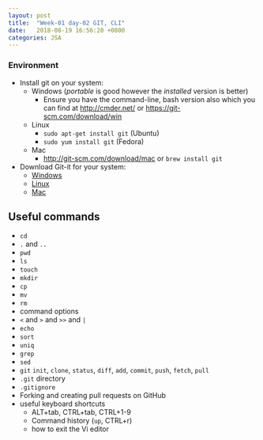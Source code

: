 ```yaml
---
layout: post
title:  "Week-01 day-02 GIT, CLI"
date:   2018-08-19 16:56:20 +0800
categories: JSA
---
```


### Environment

 -  Install git on your system:
     -  Windows (*portable* is good however the *installed* version is better)
         -  Ensure you have the command-line, bash version also which you can find at
            http://cmder.net/ or https://git-scm.com/download/win
     -  Linux
         -  `sudo apt-get install git` (Ubuntu)
         -  `sudo yum install git` (Fedora)
     -  Mac
         -  http://git-scm.com/download/mac or `brew install git`
 -  Download Git-it for your system:
     -  [Windows](https://github.com/jlord/git-it-electron/releases/download/4.3.3/Git-it-Win-ia32.zip)
     -  [Linux](https://github.com/jlord/git-it-electron/releases/download/4.3.3/Git-it-Linux-x64.zip)
     -  [Mac](https://github.com/jlord/git-it-electron/releases/download/4.3.3/Git-it-Mac-x64.zip)


## Useful commands

 -  `cd`
 -  `.` and `..`
 -  `pwd`
 -  `ls`
 -  `touch`
 -  `mkdir`
 -  `cp`
 -  `mv`
 -  `rm`
 -  command options
 -  `<` and `>` and `>>` and `|`
 -  `echo`
 -  `sort`
 -  `uniq`
 -  `grep`
 -  `sed`
 -  `git` `init`, `clone`, `status`, `diff`, `add`, `commit`, `push`, `fetch`, `pull`
 -  `.git` directory
 -  `.gitignore`
 -  Forking and creating pull requests on GitHub
 -  useful keyboard shortcuts
     -  ALT+tab, CTRL+tab, CTRL+1-9
     -  Command history (`up`, CTRL+r)
     -  how to exit the Vi editor